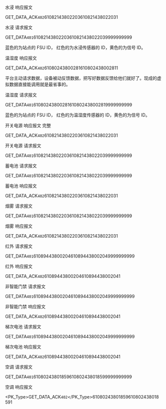水浸 响应报文

<?xml version="1.0" encoding="UTF-8"?><Response><PK_Type><Name>GET_DATA_ACK</Name><Code>402</Code></PK_Type><Info><FsuId>61082143802203</FsuId><FsuCode>61082143802203</FsuCode><Result>1</Result><Values><DeviceList><Device Id="61082141841251" Code="61082141841251"><TSemaphore Type="2" Id="0418001001" SetupVal="0" Status="0" MeasuredVal="0"/></Device></DeviceList></Values></Info></Response>

水浸 请求报文

<?xml version="1.0" encoding="UTF-8"?><Request><PK_Type><Name>GET_DATA</Name><Code>401</Code></PK_Type><Info><FsuId>61082143802203</FsuId><FsuCode>61082143802203</FsuCode><DeviceList><Device Id="61082141841251" Code="61082141841251"><Id>9999999999</Id></Device></DeviceList></Info></Request>

蓝色的为站点的 FSU ID， 红色的为水浸传感器的 ID，黄色的为信号 ID。

温湿度 响应报文

<?xml version="1.0" encoding="UTF-8"?><Response><PK_Type><Name>GET_DATA_ACK</Name><Code>402</Code></PK_Type><Info><FsuId>61080243800281</FsuId><FsuCode>61080243800281</FsuCode><Result>1</Result><Values><DeviceList><Device Id="61080241830309" Code="61080241830309"><TSemaphore Type="2" Id="0418004001" SetupVal="0" Status="0" MeasuredVal="0"/><TSemaphore Type="2" Id="0418005001" SetupVal="0" Status="0" MeasuredVal="0"/><TSemaphore Type="2" Id="0418006001" SetupVal="0" Status="0" MeasuredVal="0"/><TSemaphore Type="2" Id="0418007001" SetupVal="0" Status="0" MeasuredVal="0"/><TSemaphore Type="2" Id="0418008001" SetupVal="0" Status="0" MeasuredVal="0"/><TSemaphore Type="3" Id="0418101001" SetupVal="0" Status="0" MeasuredVal="28.184357"/><TSemaphore Type="3" Id="0418102001" SetupVal="0" Status="0" MeasuredVal="53.863525"/></Device></DeviceList></Values></Info></Response>

平台主动请求数据，设备被动反馈数据，把写好数据反馈给他们就好了。现成的虚拟数据直接能调用就是最省事的。

温湿度 请求报文

<?xml version="1.0" encoding="UTF-8"?><Request><PK_Type><Name>GET_DATA</Name><Code>401</Code></PK_Type><Info><FsuId>61080243800281</FsuId><FsuCode>61080243800281</FsuCode><DeviceList><Device Id="61080241830309" Code="61080241830309"><Id>9999999999</Id></Device></DeviceList></Info></Request>

蓝色的为站点的 FSU ID， 红色的为温湿度传感器的 ID，黄色的为信号 ID。

开关电源 响应报文 完整

<?xml version="1.0" encoding="UTF-8"?><Response><PK_Type><Name>GET_DATA_ACK</Name><Code>402</Code></PK_Type><Info><FsuId>61082143802203</FsuId><FsuCode>61082143802203</FsuCode><Result>1</Result><Values><DeviceList><Device Id="61082140601589" Code="61082140601589"><TSemaphore Type="2" Id="0406001001" SetupVal="0" Status="0" MeasuredVal="0"/><TSemaphore Type="2" Id="0406001002" MeasuredVal="0" SetupVal="" Status="0"/><TSemaphore Type="2" Id="0406005001" SetupVal="0" Status="0" MeasuredVal="0"/><TSemaphore Type="2" Id="0406007001" SetupVal="0" Status="0" MeasuredVal="0"/><TSemaphore Type="2" Id="0406007002" MeasuredVal="0" SetupVal="" Status="0"/><TSemaphore Type="2" Id="0406008001" SetupVal="0" Status="0" MeasuredVal="0"/><TSemaphore Type="2" Id="0406009001" SetupVal="0" Status="0" MeasuredVal="0"/><TSemaphore Type="2" Id="0406014001" SetupVal="0" Status="0" MeasuredVal="0"/><TSemaphore Type="2" Id="0406015001" SetupVal="0" Status="0" MeasuredVal="0"/><TSemaphore Type="2" Id="0406016001" SetupVal="0" Status="0" MeasuredVal="0"/><TSemaphore Type="2" Id="0406017001" SetupVal="0" Status="0" MeasuredVal="0"/><TSemaphore Type="2" Id="0406022001" SetupVal="0" Status="0" MeasuredVal="0"/><TSemaphore Type="2" Id="0406024001" SetupVal="0" Status="0" MeasuredVal="0"/><TSemaphore Type="2" Id="0406024002" SetupVal="0" Status="0" MeasuredVal="0"/><TSemaphore Type="2" Id="0406024003" SetupVal="0" Status="0" MeasuredVal="0"/><TSemaphore Type="2" Id="0406024004" SetupVal="0" Status="0" MeasuredVal="0"/><TSemaphore Type="2" Id="0406028001" SetupVal="0" Status="0" MeasuredVal="0"/><TSemaphore Type="2" Id="0406028002" SetupVal="0" Status="0" MeasuredVal="0"/><TSemaphore Type="2" Id="0406028003" SetupVal="0" Status="0" MeasuredVal="0"/><TSemaphore Type="2" Id="0406028004" SetupVal="0" Status="0" MeasuredVal="0"/><TSemaphore Type="2" Id="0406030001" SetupVal="0" Status="0" MeasuredVal="0"/><TSemaphore Type="2" Id="0406031001" SetupVal="0" Status="0" MeasuredVal="0"/><TSemaphore Type="3" Id="0406101001" SetupVal="0" Status="0" MeasuredVal="219.000000"/><TSemaphore Type="3" Id="0406102001" SetupVal="0" Status="0" MeasuredVal="219.000000"/><TSemaphore Type="3" Id="0406103001" SetupVal="0" Status="0" MeasuredVal="219.000000"/><TSemaphore Type="3" Id="0406110001" SetupVal="0" Status="0" MeasuredVal="50.000000"/><TSemaphore Type="3" Id="0406111001" SetupVal="0" Status="0" MeasuredVal="53.900000"/><TSemaphore Type="3" Id="0406112001" SetupVal="0" Status="0" MeasuredVal="27.000000"/><TSemaphore Type="3" Id="0406113001" SetupVal="0" Status="0" MeasuredVal="6.800000"/><TSemaphore Type="3" Id="0406113002" SetupVal="0" Status="0" MeasuredVal="6.800000"/><TSemaphore Type="3" Id="0406113003" SetupVal="0" Status="0" MeasuredVal="6.800000"/><TSemaphore Type="3" Id="0406113004" SetupVal="0" Status="0" MeasuredVal="6.800000"/><TSemaphore Type="3" Id="0406115001" SetupVal="0" Status="0" MeasuredVal="0.000000"/><TSemaphore Type="3" Id="0406123001" SetupVal="0" Status="0" MeasuredVal="4.000000"/><TSemaphore Type="3" Id="0406126001" SetupVal="0" Status="0" MeasuredVal="1.000000"/><TSemaphore Type="3" Id="0406143001" SetupVal="0" Status="0" MeasuredVal="56.000000"/><TSemaphore Type="3" Id="0406144001" SetupVal="0" Status="0" MeasuredVal="54.000000"/><TSemaphore Type="3" Id="0406146001" SetupVal="0" Status="0" MeasuredVal="47.000000"/><TSemaphore Type="3" Id="0406147001" SetupVal="0" Status="0" MeasuredVal="45.000000"/><TSemaphore Type="6" Id="0406173001" MeasuredVal="SMU02B-XN" SetupVal="" Status="0"/><TSemaphore Type="6" Id="0406175001" MeasuredVal="HUAWEI" SetupVal="" Status="0"/></Device></DeviceList></Values></Info></Response>

开关电源 请求报文

<?xml version="1.0" encoding="UTF-8"?><Request><PK_Type><Name>GET_DATA</Name><Code>401</Code></PK_Type><Info><FsuId>61082143802203</FsuId><FsuCode>61082143802203</FsuCode><DeviceList><Device Id="61082140601589" Code="61082140601589"><Id>9999999999</Id></Device></DeviceList></Info></Request>

蓄电池 请求报文

<?xml version="1.0" encoding="UTF-8"?><Request><PK_Type><Name>GET_DATA</Name><Code>401</Code></PK_Type><Info><FsuId>61082143802203</FsuId><FsuCode>61082143802203</FsuCode><DeviceList><Device Id="61082140702618" Code="61082140702618"><Id>9999999999</Id></Device></DeviceList></Info></Request>

蓄电池 响应报文

<?xml version="1.0" encoding="UTF-8"?><Response><PK_Type><Name>GET_DATA_ACK</Name><Code>402</Code></PK_Type><Info><FsuId>61082143802203</FsuId><FsuCode>61082143802203</FsuCode><Result>1</Result><Values><DeviceList><Device Id="61082140702618" Code="61082140702618"><TSemaphore Type="2" Id="0407001001" SetupVal="0" Status="0" MeasuredVal="0"/><TSemaphore Type="2" Id="0407002001" SetupVal="0" Status="0" MeasuredVal="0"/><TSemaphore Type="3" Id="0407102001" SetupVal="0" Status="0" MeasuredVal="54.075000"/></Device></DeviceList></Values></Info></Response>

烟雾 请求报文

<?xml version="1.0" encoding="UTF-8"?><Request><PK_Type><Name>GET_DATA</Name><Code>401</Code></PK_Type><Info><FsuId>61082143802203</FsuId><FsuCode>61082143802203</FsuCode><DeviceList><Device Id="61082141820991" Code="61082141820991"><Id>9999999999</Id></Device></DeviceList></Info></Request>

烟雾 响应报文

<?xml version="1.0" encoding="UTF-8"?><Response><PK_Type><Name>GET_DATA_ACK</Name><Code>402</Code></PK_Type><Info><FsuId>61082143802203</FsuId><FsuCode>61082143802203</FsuCode><Result>1</Result><Values><DeviceList><Device Id="61082141820991" Code="61082141820991"><TSemaphore Type="2" Id="0418002001" SetupVal="0" Status="0" MeasuredVal="0"/></Device></DeviceList></Values></Info></Response>

红外 请求报文

<?xml version="1.0" encoding="UTF-8"?><Request><PK_Type><Name>GET_DATA</Name><Code>401</Code></PK_Type><Info><FsuId>61089443800204</FsuId><FsuCode>61089443800204</FsuCode><DeviceList><Device Id="61089441810120" Code="61089441810120"><Id>9999999999</Id></Device></DeviceList></Info></Request>

红外 响应报文

<?xml version="1.0" encoding="UTF-8"?><Response><PK_Type><Name>GET_DATA_ACK</Name><Code>402</Code></PK_Type><Info><FsuId>61089443800204</FsuId><FsuCode>61089443800204</FsuCode><Result>1</Result><Values><DeviceList><Device Id="61089441810120" Code="61089441810120"><TSemaphore Type="2" Id="0418003001" SetupVal="0" Status="0" MeasuredVal="0"/></Device></DeviceList></Values></Info></Response>

非智能门禁 请求报文

<?xml version="1.0" encoding="UTF-8"?><Request><PK_Type><Name>GET_DATA</Name><Code>401</Code></PK_Type><Info><FsuId>61089443800204</FsuId><FsuCode>61089443800204</FsuCode><DeviceList><Device Id="61089449900035" Code="61089449900035"><Id>9999999999</Id></Device></DeviceList></Info></Request>

非智能门禁 响应报文

<?xml version="1.0" encoding="UTF-8"?><Response><PK_Type><Name>GET_DATA_ACK</Name><Code>402</Code></PK_Type><Info><FsuId>61089443800204</FsuId><FsuCode>61089443800204</FsuCode><Result>1</Result><Values><DeviceList><Device Id="61089449900035" Code="61089449900035"><TSemaphore Type="2" Id="0499001001" SetupVal="0" Status="0" MeasuredVal="0"/><TSemaphore Type="2" Id="0499002001" SetupVal="0" Status="0" MeasuredVal="0"/><TSemaphore Type="2" Id="0499005001" SetupVal="0" Status="0" MeasuredVal="1"/><TSemaphore Type="2" Id="0499006001" SetupVal="0" Status="0" MeasuredVal="0"/></Device></DeviceList></Values></Info></Response>

梯次电池 请求报文

<?xml version="1.0" encoding="UTF-8"?><Request><PK_Type><Name>GET_DATA</Name><Code>401</Code></PK_Type><Info><FsuId>61089443800204</FsuId><FsuCode>61089443800204</FsuCode><DeviceList><Device Id="61089444700207" Code="61089444700207"><Id>9999999999</Id></Device></DeviceList></Info></Request>

梯次电池 响应报文

<?xml version="1.0" encoding="UTF-8"?><Response><PK_Type><Name>GET_DATA_ACK</Name><Code>402</Code></PK_Type><Info><FsuId>61089443800204</FsuId><FsuCode>61089443800204</FsuCode><Result>1</Result><Values><DeviceList><Device Id="61089444700207" Code="61089444700207"><TSemaphore Type="2" Id="0447001001" SetupVal="0" Status="0" MeasuredVal="0"/><TSemaphore Type="2" Id="0447002001" SetupVal="0" Status="0" MeasuredVal="0"/><TSemaphore Type="2" Id="0447003001" SetupVal="0" Status="0" MeasuredVal="0"/><TSemaphore Type="2" Id="0447004001" SetupVal="0" Status="0" MeasuredVal="0"/><TSemaphore Type="2" Id="0447005001" SetupVal="0" Status="0" MeasuredVal="0"/><TSemaphore Type="2" Id="0447006001" SetupVal="0" Status="0" MeasuredVal="0"/><TSemaphore Type="2" Id="0447007001" SetupVal="0" Status="0" MeasuredVal="0"/><TSemaphore Type="2" Id="0447008001" SetupVal="0" Status="0" MeasuredVal="0"/><TSemaphore Type="2" Id="0447009001" SetupVal="0" Status="0" MeasuredVal="0"/><TSemaphore Type="2" Id="0447010001" SetupVal="0" Status="0" MeasuredVal="0"/><TSemaphore Type="2" Id="0447011001" SetupVal="0" Status="0" MeasuredVal="0"/><TSemaphore Type="2" Id="0447012001" SetupVal="0" Status="0" MeasuredVal="0"/><TSemaphore Type="2" Id="0447013001" SetupVal="0" Status="0" MeasuredVal="0"/><TSemaphore Type="2" Id="0447014001" SetupVal="0" Status="0" MeasuredVal="0"/><TSemaphore Type="2" Id="0447017001" SetupVal="0" Status="0" MeasuredVal="0"/><TSemaphore Type="2" Id="0447018001" SetupVal="0" Status="0" MeasuredVal="0"/><TSemaphore Type="2" Id="0447019001" SetupVal="0" Status="0" MeasuredVal="0"/><TSemaphore Type="2" Id="0447020001" SetupVal="0" Status="0" MeasuredVal="0"/><TSemaphore Type="2" Id="0447021001" SetupVal="0" Status="0" MeasuredVal="0"/><TSemaphore Type="2" Id="0447022001" SetupVal="0" Status="0" MeasuredVal="0"/><TSemaphore Type="2" Id="0447023001" SetupVal="0" Status="0" MeasuredVal="0"/><TSemaphore Type="2" Id="0447024001" SetupVal="0" Status="0" MeasuredVal="0"/><TSemaphore Type="2" Id="0447025001" SetupVal="0" Status="0" MeasuredVal="0"/><TSemaphore Type="2" Id="0447026001" SetupVal="0" Status="0" MeasuredVal="0"/><TSemaphore Type="2" Id="0447027001" SetupVal="0" Status="0" MeasuredVal="0"/><TSemaphore Type="2" Id="0447028001" SetupVal="0" Status="0" MeasuredVal="0"/><TSemaphore Type="2" Id="0447029001" SetupVal="0" Status="0" MeasuredVal="0"/><TSemaphore Type="2" Id="0447030001" SetupVal="0" Status="0" MeasuredVal="0"/><TSemaphore Type="2" Id="0447031001" SetupVal="0" Status="0" MeasuredVal="0"/><TSemaphore Type="2" Id="0447032001" SetupVal="0" Status="0" MeasuredVal="0"/><TSemaphore Type="3" Id="0447102001" SetupVal="0" Status="0" MeasuredVal="21.000000"/><TSemaphore Type="3" Id="0447102002" SetupVal="0" Status="0" MeasuredVal="22.000000"/><TSemaphore Type="3" Id="0447102003" SetupVal="0" Status="0" MeasuredVal="22.000000"/><TSemaphore Type="3" Id="0447102004" SetupVal="0" Status="0" MeasuredVal="21.000000"/><TSemaphore Type="3" Id="0447103001" SetupVal="0" Status="0" MeasuredVal="50.820000"/><TSemaphore Type="3" Id="0447104001" SetupVal="0" Status="0" MeasuredVal="3.397000"/><TSemaphore Type="3" Id="0447104002" SetupVal="0" Status="0" MeasuredVal="3.396000"/><TSemaphore Type="3" Id="0447104003" SetupVal="0" Status="0" MeasuredVal="3.395000"/><TSemaphore Type="3" Id="0447104004" SetupVal="0" Status="0" MeasuredVal="3.378000"/><TSemaphore Type="3" Id="0447104005" SetupVal="0" Status="0" MeasuredVal="3.395000"/><TSemaphore Type="3" Id="0447104006" SetupVal="0" Status="0" MeasuredVal="3.395000"/><TSemaphore Type="3" Id="0447104007" SetupVal="0" Status="0" MeasuredVal="3.394000"/><TSemaphore Type="3" Id="0447104008" SetupVal="0" Status="0" MeasuredVal="3.394000"/><TSemaphore Type="3" Id="0447104009" SetupVal="0" Status="0" MeasuredVal="3.361000"/><TSemaphore Type="3" Id="0447104010" SetupVal="0" Status="0" MeasuredVal="3.394000"/><TSemaphore Type="3" Id="0447104011" SetupVal="0" Status="0" MeasuredVal="3.395000"/><TSemaphore Type="3" Id="0447104012" SetupVal="0" Status="0" MeasuredVal="3.396000"/><TSemaphore Type="3" Id="0447104013" SetupVal="0" Status="0" MeasuredVal="3.395000"/><TSemaphore Type="3" Id="0447104014" SetupVal="0" Status="0" MeasuredVal="3.397000"/><TSemaphore Type="3" Id="0447104015" SetupVal="0" Status="0" MeasuredVal="3.395000"/><TSemaphore Type="3" Id="0447104016" SetupVal="0" Status="0" MeasuredVal="0.000000"/><TSemaphore Type="3" Id="0447105001" SetupVal="0" Status="0" MeasuredVal="96.720000"/><TSemaphore Type="3" Id="0447106001" SetupVal="0" Status="0" MeasuredVal="0.000000"/><TSemaphore Type="3" Id="0447107001" SetupVal="0" Status="0" MeasuredVal="4.000000"/><TSemaphore Type="3" Id="0447113001" SetupVal="0" Status="0" MeasuredVal="33.000000"/><TSemaphore Type="6" Id="0447117001" SetupVal="0" Status="0" MeasuredVal="100.000000"/><TSemaphore Type="6" Id="0447120001" SetupVal="0" Status="0" MeasuredVal="100.000000"/><TSemaphore Type="6" Id="0447121001" SetupVal="0" Status="0" MeasuredVal="256.000000"/></Device></DeviceList></Values></Info></Response>

空调 请求报文

<?xml version="1.0" encoding="UTF-8"?><Request><PK_Type><Name>GET_DATA</Name><Code>401</Code></PK_Type><Info><FsuId>61080243801859</FsuId><FsuCode>61080243801859</FsuCode><DeviceList><Device Id="61080241501046" Code="61080241501046"><Id>9999999999</Id></Device></DeviceList></Info></Request>

空调 响应报文

<?xml version="1.0" encoding="utf-8"?>

<Response><PK_Type><Name>GET_DATA_ACK</Name><Code>402</Code></PK_Type><Info><FsuId>61080243801859</FsuId><FsuCode>61080243801859</FsuCode><Values><DeviceList><Device Id="61080241501046" Code="61080241501046"><TSemaphore Type="2" Id="0415001001" MeasuredVal="0" SetupVal="" Status="0"/><TSemaphore Type="2" Id="0415002001" MeasuredVal="1" SetupVal="" Status="3"/><TSemaphore Type="2" Id="0415003001" MeasuredVal="0" SetupVal="" Status="0"/><TSemaphore Type="3" Id="0415102001" MeasuredVal="20.00" SetupVal="" Status="0"/><TSemaphore Type="3" Id="0415103001" MeasuredVal="961656832.00" SetupVal="" Status="0"/><TSemaphore Type="3" Id="0415105001" MeasuredVal="0.00" SetupVal="" Status="0"/><TSemaphore Type="3" Id="0415110001" MeasuredVal="1.00" SetupVal="" Status="0"/><TSemaphore Type="3" Id="0415111001" MeasuredVal="0.00" SetupVal="" Status="0"/><TSemaphore Type="3" Id="0415112001" MeasuredVal="0.00" SetupVal="" Status="0"/><TSemaphore Type="3" Id="0415113001" MeasuredVal="244.00" SetupVal="" Status="0"/><TSemaphore Type="3" Id="0415114001" MeasuredVal="0.00" SetupVal="" Status="0"/><TSemaphore Type="3" Id="0415115001" MeasuredVal="0.00" SetupVal="" Status="0"/><TSemaphore Type="3" Id="0415116001" MeasuredVal="0.00" SetupVal="" Status="0"/><TSemaphore Type="3" Id="0415117001" MeasuredVal="26.00" SetupVal="" Status="0"/><TSemaphore Type="3" Id="0415118001" MeasuredVal="22.00" SetupVal="" Status="0"/></Device></DeviceList></Values><Result>1</Result></Info></Response>
